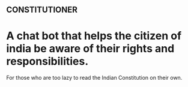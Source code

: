 ## CONSTITUTIONER

# A chat bot that helps the citizen of india be aware of their rights and responsibilities.

For those who are too lazy to read the Indian Constitution on their own.